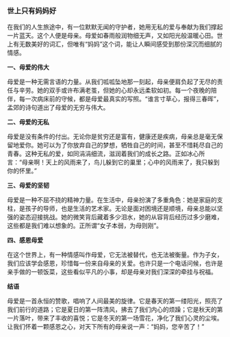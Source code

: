### 世上只有妈妈好

在我们的人生旅途中，有一位默默无闻的守护者，她用无私的爱与奉献为我们撑起一片蓝天。这个人便是母亲。母爱如春雨般润物细无声，又如阳光般温暖心田。世上有无数美好的词汇，但唯有“妈妈”这个词，能让人瞬间感受到那份深沉而细腻的情感。

**一、母爱的伟大**

母爱是一种无需言语的力量。从我们呱呱坠地那一刻起，母亲便肩负起了无尽的责任与辛劳。她的双手或许布满老茧，但她的心却永远柔软如初。每一个夜晚的陪伴，每一次病床前的守候，都是母爱最真实的写照。“谁言寸草心，报得三春晖”，孟郊的诗句道出了母爱的无穷与伟大。

**二、母爱的无私**

母爱是没有条件的付出。无论你是贫穷还是富有，健康还是疾病，母亲总是毫无保留地爱你。她可以为了你放弃自己的梦想，牺牲自己的时间，甚至不惜耗尽自己的青春。这种无私的爱，如同涓涓细流，滋润着我们的成长之路。正如冰心所言：“母亲啊！天上的风雨来了，鸟儿躲到它的巢里；心中的风雨来了，我只躲到你的怀里。”

**三、母爱的坚韧**

母爱是一种不屈不挠的精神力量。在生活中，母亲扮演了多重角色：她是家庭的支柱，是孩子的导师，也是生活的艺术家。无论是面对困境还是顺境，母亲总能以坚强的姿态迎接挑战。她的微笑背后藏着多少泪水，她的从容背后经历过多少磨难，这些都是我们难以想象的。正所谓“女子本弱，为母则刚”。

**四、感恩母爱**

在这个世界上，有一种情感叫作母爱，它无法被替代，也无法被衡量。作为子女，我们应该学会感恩，珍惜每一份来自母亲的关爱。也许只是一个电话问候，也许是亲手做的一顿饭菜，这些看似平凡的小事，却是母亲对我们深深的牵挂与祝福。

**结语**

母爱是一首永恒的赞歌，唱响了人间最美的旋律。它是春天的第一缕阳光，照亮了我们前行的道路；它是夏日的第一阵清风，拂去了我们内心的烦躁；它是秋天的第一片落叶，带来了丰收的喜悦；它是冬天的第一场雪花，净化了我们心灵的尘埃。让我们怀着一颗感恩之心，对天下所有的母亲说一声：“妈妈，您辛苦了！”